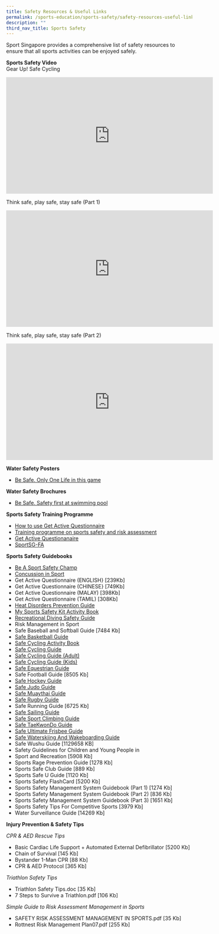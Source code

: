 ```yaml
---
title: Safety Resources & Useful Links
permalink: /sports-education/sports-safety/safety-resources-useful-links/
description: ""
third_nav_title: Sports Safety
---
```

Sport Singapore provides a comprehensive list of safety resources to ensure that all sports activities can be enjoyed safely.

**Sports Safety Video**
<br>
Gear Up! Safe Cycling
<iframe width="560" height="315" src="https://www.youtube.com/embed/TIZ3lIK2W-0" title="YouTube video player" frameborder="0" allow="accelerometer; autoplay; clipboard-write; encrypted-media; gyroscope; picture-in-picture; web-share" allowfullscreen></iframe>

Think safe, play safe, stay safe (Part 1)
<iframe width="560" height="315" src="https://www.youtube.com/embed/Rj2nLHw5oFw" title="YouTube video player" frameborder="0" allow="accelerometer; autoplay; clipboard-write; encrypted-media; gyroscope; picture-in-picture; web-share" allowfullscreen></iframe>

Think safe, play safe, stay safe (Part 2)
<iframe width="560" height="315" src="https://www.youtube.com/embed/AwJ6CQHS97c" title="YouTube video player" frameborder="0" allow="accelerometer; autoplay; clipboard-write; encrypted-media; gyroscope; picture-in-picture; web-share" allowfullscreen></iframe>

**Water Safety Posters**
* [Be Safe. Only One Life in this game](/files/Sport%20Education/Sport%20Safety/Resources%20&%20Useful%20Links/9125A_Sport_A3x10type%20copy_21Feb19_FINAL.pdf)

**Water Safety Brochures**
* [Be Safe. Safety first at swimming pool](/files/Sport%20Education/Sport%20Safety/Resources%20&%20Useful%20Links/SportSG_Be_Safe_Swimming_Brochure_FA2_HR100918.pdf)

**Sports Safety Training Programme**
* [How to use Get Active Questionnaire](https://www.udemy.com/course/how-to-use-get-active-questionnaire-by-sportsg/)
* [Training programme on sports safety and risk assessment](https://www.udemy.com/course/sports-safety-risk-management/)
* [Get Active Questionanaire](/files/Sport%20Education/Sport%20Safety/Resources%20&%20Useful%20Links/11079H_594x841mm_Poster_27Apr20_5pm_FINAL.pdf)
* [SportSG-FA](/files/Sport%20Education/Sport%20Safety/Resources%20&%20Useful%20Links/SportSG-FA.pdf)

**Sports Safety Guidebooks**
* [Be A Sport Safety Champ](/files/Sport%20Education/Sport%20Safety/Resources%20&%20Useful%20Links/BE_A_SPORTS_SAFETY_CHAMP.pdf)
* [Concussion in Sport](/files/Sport%20Education/Sport%20Safety/Resources%20&%20Useful%20Links/SSC_Concussion_Guide_2019_0810B_FINAL.pdf)
* Get Active Questionnaire (ENGLISH} [239Kb]
* Get Active Questionnaire (CHINESE} [749Kb]
* Get Active Questionnaire (MALAY) [398Kb]
* Get Active Questionnaire (TAMIL) [308Kb]
* [Heat Disorders Prevention Guide](/files/Sport%20Education/Sport%20Safety/Resources%20&%20Useful%20Links/Heat_Disorders_Prevention_UV_Protection_Guide.pdf)
* [My Sports Safety Kit Activity Book](/files/Sport%20Education/Sport%20Safety/Resources%20&%20Useful%20Links/My_Sports_Safety_Kit_Activity_Book.pdf)
* [Recreational Diving Safety Guide](/files/Sport%20Education/Sport%20Safety/Resources%20&%20Useful%20Links/Recreational_Diving_Safety_Guide.pdf)
* Risk Management in Sport
* Safe Baseball and Softball Guide [7484 Kb]
* [Safe Basketball Guide](/files/Sport%20Education/Sport%20Safety/Resources%20&%20Useful%20Links/Basketball_Guide_Booklet_Final_24Sep21.pdf)
* [Safe Cycling Activity Book](/files/Sport%20Education/Sport%20Safety/Resources%20&%20Useful%20Links/Safe_Cycling_Activity_Book.pdf)
* [Safe Cycling Guide](/files/Sport%20Education/Sport%20Safety/Resources%20&%20Useful%20Links/Safe_cycling_Web_version_2017.pdf)
* [Safe Cycling Guide (Adult)](/files/Sport%20Education/Sport%20Safety/Resources%20&%20Useful%20Links/SCF_flyers_AdultsLevel1and2.pdf)
* [Safe Cycling Guide (Kids)](/files/Sport%20Education/Sport%20Safety/Resources%20&%20Useful%20Links/SCF_flyers_2016_KidsLevel1and2_21March.pdf)
* [Safe Equestrian Guide](/files/Sport%20Education/Sport%20Safety/Resources%20&%20Useful%20Links/Safe_Equestrian_Guide.pdf)
* Safe Football Guide [8505 Kb]
* [Safe Hockey Guide](/files/Sport%20Education/Sport%20Safety/Resources%20&%20Useful%20Links/SHF_Health_Safety_Guide_9th_Feb_2021.pdf)
* [Safe Judo Guide](/files/Sport%20Education/Sport%20Safety/Resources%20&%20Useful%20Links/Safe_Judo_Guide.pdf)
* [Safe Muaythai Guide](/files/Sport%20Education/Sport%20Safety/Resources%20&%20Useful%20Links/10803G_SSC_MuayThai%20Guide_19Mar20_425pm_FINAL%20copy.pdf)
* [Safe Rugby Guide](/files/Sport%20Education/Sport%20Safety/Resources%20&%20Useful%20Links/Safe_Rugby_Guide.pdf)
* Safe Running Guide [6725 Kb]
* [Safe Sailing Guide](/files/Sport%20Education/Sport%20Safety/Resources%20&%20Useful%20Links/Safe_Sailing_Guide.pdf)
* [Safe Sport Climbing Guide](/files/Sport%20Education/Sport%20Safety/Resources%20&%20Useful%20Links/Sport_Climbing_Guide_Final_31_Mar_22.pdf)
* [Safe TaeKwonDo Guide](/files/Sport%20Education/Sport%20Safety/Resources%20&%20Useful%20Links/Taekwondo_Guide.pdf)
* [Safe Ultimate Frisbee Guide](/files/Sport%20Education/Sport%20Safety/Resources%20&%20Useful%20Links/Safe_Ultimate_Frisbee_Guide.pdf)
* [Safe Waterskiing And Wakeboarding Guide](/files/Sport%20Education/Sport%20Safety/Resources%20&%20Useful%20Links/Safe_Waterskiing_And_Wakeboarding_Guide.pdf)
* Safe Wushu Guide [1129658 KB]
* Safety Guidelines for Children and Young People in
* Sport and Recreation [5908 Kb] 
* Sports Rage Prevention Guide [1278 Kb]
* Sports Safe Club Guide [889 Kb]
* Sports Safe U Guide [1120 Kb]
* Sports Safety FlashCard [5200 Kb]
* Sports Safety Management System Guidebook (Part 1) [1274 Kb]
* Sports Safety Management System Guidebook (Part 2) [836 Kb]
* Sports Safety Management System Guidebook (Part 3) [1651 Kb]
* Sports Safety Tips For Competitive Sports [3979 Kb]
* Water Surveillance Guide [14269 Kb]

**Injury Prevention & Safety Tips**

*CPR & AED Rescue Tips*

* Basic Cardiac Life Support + Automated External Defibrillator [5200 Kb]
* Chain of Survival [145 Kb]
* Bystander 1-Man CPR [88 Kb]
* CPR & AED Protocol [365 Kb]


*Triathlon Safety Tips*

* Triathlon Safety Tips.doc [35 Kb]
* 7 Steps to Survive a Triathlon.pdf [106 Kb]


*Simple Guide to Risk Assessment Management in Sports*

* SAFETY RISK ASSESSMENT MANAGEMENT IN SPORTS.pdf [35 Kb]
* Rottnest Risk Management Plan07.pdf [255 Kb]